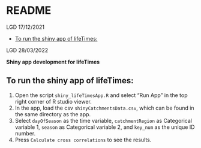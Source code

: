 README
================
LGD
17/12/2021

-   [To run the shiny app of
    lifeTimes:](#to-run-the-shiny-app-of-lifetimes)

LGD 28/03/2022

**Shiny app development for lifeTimes**

## To run the shiny app of lifeTimes:

1.  Open the script `shiny_lifeTimesApp.R` and select “Run App” in the
    top right corner of R studio viewer.
2.  In the app, load the csv `shinyCatchmentsData.csv`, which can be
    found in the same directory as the app.
3.  Select `dayOfSeason` as the time variable, `catchmentRegion` as
    Categorical variable 1, `season` as Categorical variable 2, and
    `key_num` as the unique ID number.
4.  Press `Calculate cross correlations` to see the results.
